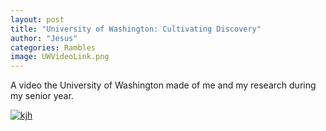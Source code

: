 ```yaml
---
layout: post
title: "University of Washington: Cultivating Discovery"
author: "Jesus"
categories: Rambles
image: UWVideoLink.png
---
```


A video the University of Washington made of me and my research during my senior year. 

[![kjh](https://img.youtube.com/vi/watch?v=eRAfphm7Eac/maxresdefault.jpg)](https://www.youtube.com/watch?v=eRAfphm7Eac "Cultivating Discovery: Undergraduate Research in UW Biology")